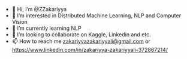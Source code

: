 - 👋 Hi, I’m @ZZakariyya
- 👀 I’m interested in Distributed Machine Learning, NLP and Computer Vision
- 🌱 I’m currently learning NLP
- 💞️ I’m looking to collaborate on Kaggle, Linkedin and etc.
- 📫 How to reach me zakariyyazakariyyali@gmail.com or https://www.linkedin.com/in/zakariyya-zakariyyali-372867214/

<!---
ZZakariyya/ZZakariyya is a ✨ special ✨ repository because its `README.md` (this file) appears on your GitHub profile.
You can click the Preview link to take a look at your changes.
--->
